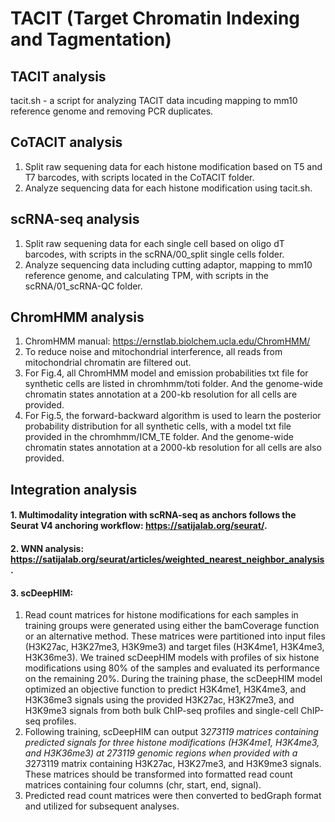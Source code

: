 # TACIT (Target Chromatin Indexing and Tagmentation)

## TACIT analysis
tacit.sh - a script for analyzing TACIT data incuding mapping to mm10 reference genome and removing PCR duplicates.

## CoTACIT analysis
1. Split raw sequening data for each histone modification based on T5 and T7 barcodes, with scripts located in the CoTACIT folder.
2. Analyze sequencing data for each histone modification using tacit.sh.

## scRNA-seq analysis
1. Split raw sequening data for each single cell based on oligo dT barcodes, with scripts in the scRNA/00_split single cells folder.
2. Analyze sequencing data including cutting adaptor, mapping to mm10 reference genome, and calculating TPM, with scripts in the scRNA/01_scRNA-QC folder.

## ChromHMM analysis
1. ChromHMM manual: https://ernstlab.biolchem.ucla.edu/ChromHMM/
2. To reduce noise and mitochondrial interference, all reads from mitochondrial chromatin are filtered out.
3. For Fig.4, all ChromHMM model and emission probabilities txt file for synthetic cells are listed in chromhmm/toti folder. And the genome-wide chromatin states annotation at a 200-kb resolution for all cells are provided.
4. For Fig.5, the forward-backward algorithm is used to learn the posterior probability distribution for all synthetic cells, with a model txt file provided in the chromhmm/ICM_TE folder. And the genome-wide chromatin states annotation at a 2000-kb resolution for all cells are also provided.

## Integration analysis
#### 1. Multimodality integration with scRNA-seq as anchors follows the Seurat V4 anchoring workflow: https://satijalab.org/seurat/.
#### 2. WNN analysis: https://satijalab.org/seurat/articles/weighted_nearest_neighbor_analysis.
#### 3. scDeepHIM:
1. Read count matrices for histone modifications for each samples in training groups were generated using either the bamCoverage function or an alternative method. These matrices were partitioned into input files (H3K27ac, H3K27me3, H3K9me3) and target files (H3K4me1, H3K4me3, H3K36me3). We trained scDeepHIM models with profiles of six histone modifications using 80% of the samples and evaluated its performance on the remaining 20%. During the training phase, the scDeepHIM model optimized an objective function to predict H3K4me1, H3K4me3, and H3K36me3 signals using the provided H3K27ac, H3K27me3, and H3K9me3 signals from both bulk ChIP-seq profiles and single-cell ChIP-seq profiles.
2. Following training, scDeepHIM can output 3*273119 matrices containing predicted signals for three histone modifications (H3K4me1, H3K4me3, and H3K36me3) at 273119 genomic regions when provided with a 3*273119 matrix containing H3K27ac, H3K27me3, and H3K9me3 signals. These matrices should be transformed into formatted read count matrices containing four columns (chr, start, end, signal).
3. Predicted read count matrices were then converted to bedGraph format and utilized for subsequent analyses.
